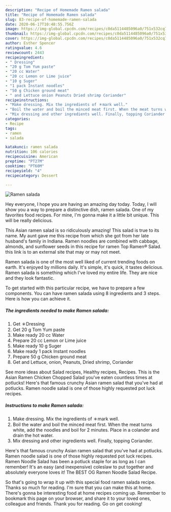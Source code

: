 ```yaml
---
description: "Recipe of Homemade Ramen salada"
title: "Recipe of Homemade Ramen salada"
slug: 83-recipe-of-homemade-ramen-salada
date: 2020-06-17T10:48:55.756Z
image: https://img-global.cpcdn.com/recipes/c0da5114485096a0/751x532cq70/ramen-salada-recipe-main-photo.jpg
thumbnail: https://img-global.cpcdn.com/recipes/c0da5114485096a0/751x532cq70/ramen-salada-recipe-main-photo.jpg
cover: https://img-global.cpcdn.com/recipes/c0da5114485096a0/751x532cq70/ramen-salada-recipe-main-photo.jpg
author: Esther Spencer
ratingvalue: 4.6
reviewcount: 2443
recipeingredient:
- " Dressing"
- "20 g Tom Yum paste"
- "20 cc Water"
- "20 cc Lemon or Lime juice"
- "10 g Suger"
- "1 pack Instant noodles"
- "50 g Chicken ground meat"
- " and Lettuce onion Peanuts Dried shrimp Coriander"
recipeinstructions:
- "Make dressing. Mix the ingredients of ＊mark well."
- "Boil the water and boil the minced meat first. When the meat turns white, add the noodles and boil for 2 minutes. Place in a colander and drain the hot water."
- "Mix dressing and other ingredients well. Finally, topping Coriander."
categories:
- Recipe
tags:
- ramen
- salada

katakunci: ramen salada 
nutrition: 106 calories
recipecuisine: American
preptime: "PT27M"
cooktime: "PT60M"
recipeyield: "4"
recipecategory: Dessert

---
```



![Ramen salada](https://img-global.cpcdn.com/recipes/c0da5114485096a0/751x532cq70/ramen-salada-recipe-main-photo.jpg)

Hey everyone, I hope you are having an amazing day today. Today, I will show you a way to prepare a distinctive dish, ramen salada. One of my favorites food recipes. For mine, I'm gonna make it a little bit unique. This will be really delicious.

This Asian ramen salad is so ridiculously amazing! This salad is true to its name. My aunt gave me this recipe from which she got from her late husband&#39;s family in Indiana. Ramen noodles are combined with cabbage, almonds, and sunflower seeds in this recipe for ramen Top Ramen® Salad. this link is to an external site that may or may not meet.

Ramen salada is one of the most well liked of current trending foods on earth. It's enjoyed by millions daily. It's simple, it's quick, it tastes delicious. Ramen salada is something which I've loved my entire life. They are nice and they look fantastic.


To get started with this particular recipe, we have to prepare a few components. You can have ramen salada using 8 ingredients and 3 steps. Here is how you can achieve it.

<!--inarticleads1-->

##### The ingredients needed to make Ramen salada:

1. Get  ＊Dressing
1. Get 20 g Tom Yum paste
1. Make ready 20 cc Water
1. Prepare 20 cc Lemon or Lime juice
1. Make ready 10 g Suger
1. Make ready 1 pack Instant noodles
1. Prepare 50 g Chicken ground meat
1. Get  and Lettuce, onion, Peanuts, Dried shrimp, Coriander


See more ideas about Salad recipes, Healthy recipes, Recipes. This is the Asian Ramen Chicken Chopped Salad you&#39;ve eaten countless times at potlucks! Here&#39;s that famous crunchy Asian ramen salad that you&#39;ve had at potlucks. Ramen noodle salad is one of those highly requested pot luck recipes. 

<!--inarticleads2-->

##### Instructions to make Ramen salada:

1. Make dressing. Mix the ingredients of ＊mark well.
1. Boil the water and boil the minced meat first. When the meat turns white, add the noodles and boil for 2 minutes. Place in a colander and drain the hot water.
1. Mix dressing and other ingredients well. Finally, topping Coriander.


Here&#39;s that famous crunchy Asian ramen salad that you&#39;ve had at potlucks. Ramen noodle salad is one of those highly requested pot luck recipes. Ramen Noodle Salad has been a potluck staple for as long as I can remember! It&#39;s an easy (and inexpensive) coleslaw to put together and absolutely everyone loves it! The BEST OG Ramen Noodle Salad Recipe. 

So that's going to wrap it up with this special food ramen salada recipe. Thanks so much for reading. I'm sure that you can make this at home. There's gonna be interesting food at home recipes coming up. Remember to bookmark this page on your browser, and share it to your loved ones, colleague and friends. Thank you for reading. Go on get cooking!
